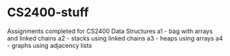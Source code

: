 # CS2400-stuff

Assignments completed for CS2400 Data Structures
a1 - bag with arrays and linked chains
a2 - stacks using linked chains
a3 - heaps using arrays
a4 - graphs using adjacency lists
